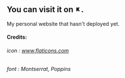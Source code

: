 ## You can visit it on [![Zeus-s][2.2]][2].
[2.2]: logo.png
[2]: Zeus-s.github.io

My personal website that hasn't deployed yet. 

#### Credits:
###### icon : www.flaticons.com
###### font : Montserrat, Poppins
